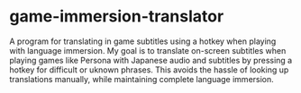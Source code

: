 # game-immersion-translator
A program for translating in game subtitles using a hotkey when playing with language immersion.
My goal is to translate on-screen subtitles when playing games like Persona with Japanese audio and subtitles by pressing a hotkey for difficult or uknown phrases. This avoids the hassle of looking up translations manually, while maintaining complete language immersion.
